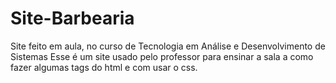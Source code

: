# Site-Barbearia
Site feito em aula, no curso de Tecnologia em Análise e Desenvolvimento de Sistemas
Esse é um site usado pelo professor para ensinar a sala a como fazer algumas tags do html e com usar o css.

